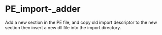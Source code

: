 # PE_import-_adder
Add a new section in the PE file, and copy old import descriptor to the new section then insert a new dll file into the import directory.
